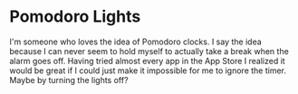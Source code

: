 # Pomodoro Lights
I'm someone who loves the idea of Pomodoro clocks. I say the idea because I can never seem to hold myself to actually take a break when the alarm goes off. Having tried almost every app in the App Store I realized it would be great if I could just make it impossible for me to ignore the timer. Maybe by turning the lights off?
